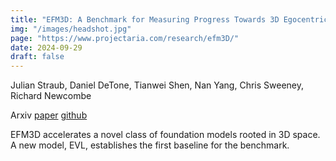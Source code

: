 ```yaml
---
title: "EFM3D: A Benchmark for Measuring Progress Towards 3D Egocentric Foundation Models"
img: "/images/headshot.jpg"
page: "https://www.projectaria.com/research/efm3D/"
date: 2024-09-29
draft: false
---
```

Julian Straub, Daniel DeTone, Tianwei Shen, Nan Yang, Chris Sweeney, Richard Newcombe

Arxiv
[paper](https://arxiv.org/abs/2406.10224)
[github](https://github.com/facebookresearch/efm3d)

EFM3D accelerates a novel class of foundation models rooted in 3D space.
A new model, EVL, establishes the first baseline for the benchmark.

